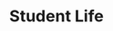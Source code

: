---
title: Student Life
aliases: ["/29932/info/student-life"]
bookCollapseSection: true
weight: 3
layout: 'index-page'
type: 'page'
---